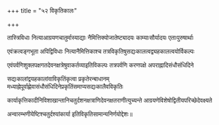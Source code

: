 +++
title = "५२ विकृतिकालः"

+++

तास्त्रिविधाः नित्याआग्रयणचातुर्मास्याद्याः नैमित्तिक्योजातेष्ट्यादयः काम्याःसौर्यादयः एताःपुरुषार्थाः

एवंक्रत्वङ्गभूता अपिद्विविधाः नित्यानैमित्तिकाश्च तत्रविकृतिषुसद्यःकालत्वद्व्यहकालत्वयोर्विकल्पः

एवंपर्वणिशुक्लपक्षगतदेवनक्षत्रेषुवाकर्तव्याइतिविकल्पः तत्रपर्वणि करणपक्षे अपराह्नादिसंधौसंधिदिने

सद्यःकालांद्वयहकालांवाविकृतिंकृत्वा प्रकृतेरन्बाधानम् मध्याह्नेपूर्वाह्णेवासंधौसंधिदिनेप्रकृतिंसमाप्यसद्यःकालैवविकृतिः

कार्याकृत्तिकादीनिविशाखान्तानिचतुर्दशनक्षत्राणिदेवनक्षतराणीत्युच्यन्ते आग्रयणेविशेषोद्वितीयपरिच्छेदेवक्ष्यते

अन्वारम्भणीयेष्टिश्चतुर्दश्यांकार्या इतिविकृतिसामान्यनिर्णयोद्देशः॥
